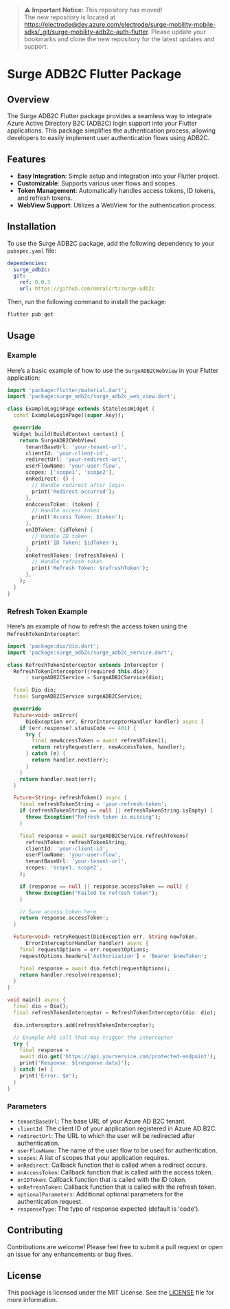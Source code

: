 > ⚠️ **Important Notice:** This repository has moved!  
> The new repository is located at [https://electrode@dev.azure.com/electrode/surge-mobility-mobile-sdks/_git/surge-mobility-adb2c-auth-flutter](https://electrode@dev.azure.com/electrode/surge-mobility-mobile-sdks/_git/surge-mobility-adb2c-auth-flutter).
> Please update your bookmarks and clone the new repository for the latest updates and support.


# Surge ADB2C Flutter Package

## Overview

The Surge ADB2C Flutter package provides a seamless way to integrate Azure Active Directory B2C (ADB2C) login support into your Flutter applications. This package simplifies the authentication process, allowing developers to easily implement user authentication flows using ADB2C.

## Features

- **Easy Integration**: Simple setup and integration into your Flutter project.
- **Customizable**: Supports various user flows and scopes.
- **Token Management**: Automatically handles access tokens, ID tokens, and refresh tokens.
- **WebView Support**: Utilizes a WebView for the authentication process.

## Installation

To use the Surge ADB2C package, add the following dependency to your `pubspec.yaml` file:
```yaml
dependencies:
  surge_adb2c:
  git:
    ref: 0.0.3
    url: https://github.com/omralcrt/surge-adb2c
```


Then, run the following command to install the package:
```bash
flutter pub get
```

## Usage

### Example

Here’s a basic example of how to use the `SurgeADB2CWebView` in your Flutter application:
```dart
import 'package:flutter/material.dart';
import 'package:surge_adb2c/surge_adb2c_web_view.dart';

class ExampleLoginPage extends StatelessWidget {
  const ExampleLoginPage({super.key});

  @override
  Widget build(BuildContext context) {
    return SurgeADB2CWebView(
      tenantBaseUrl: 'your-tenant-url',
      clientId: 'your-client-id',
      redirectUrl: 'your-redirect-url',
      userFlowName: 'your-user-flow',
      scopes: ['scope1', 'scope2'],
      onRedirect: () {
        // Handle redirect after login
        print('Redirect occurred');
      },
      onAccessToken: (token) {
        // Handle access token
        print('Access Token: $token');
      },
      onIDToken: (idToken) {
        // Handle ID token
        print('ID Token: $idToken');
      },
      onRefreshToken: (refreshToken) {
        // Handle refresh token
        print('Refresh Token: $refreshToken');
      },
    );
  }
}
```


### Refresh Token Example

Here’s an example of how to refresh the access token using the `RefreshTokenInterceptor`:

```dart
import 'package:dio/dio.dart';
import 'package:surge_adb2c/surge_adb2c_service.dart';

class RefreshTokenInterceptor extends Interceptor {
  RefreshTokenInterceptor({required this.dio})
      : surgeADB2CService = SurgeADB2CService(dio);

  final Dio dio;
  final SurgeADB2CService surgeADB2CService;

  @override
  Future<void> onError(
      DioException err, ErrorInterceptorHandler handler) async {
    if (err.response?.statusCode == 401) {
      try {
        final newAccessToken = await refreshToken();
        return retryRequest(err, newAccessToken, handler);
      } catch (e) {
        return handler.next(err);
      }
    }
    return handler.next(err);
  }

  Future<String> refreshToken() async {
    final refreshTokenString = 'your-refresh-token';
    if (refreshTokenString == null || refreshTokenString.isEmpty) {
      throw Exception("Refresh token is missing");
    }

    final response = await surgeADB2CService.refreshTokens(
      refreshToken: refreshTokenString,
      clientId: 'your-client-id',
      userFlowName: 'your-user-flow',
      tenantBaseUrl: 'your-tenant-url',
      scopes: 'scope1, scope2',
    );

    if (response == null || response.accessToken == null) {
      throw Exception("Failed to refresh token");
    }

    // Save access token here
    return response.accessToken!;
  }

  Future<void> retryRequest(DioException err, String newToken,
      ErrorInterceptorHandler handler) async {
    final requestOptions = err.requestOptions;
    requestOptions.headers['Authorization'] = 'Bearer $newToken';

    final response = await dio.fetch(requestOptions);
    return handler.resolve(response);
  }
}
```
```dart
void main() async {
  final dio = Dio();
  final refreshTokenInterceptor = RefreshTokenInterceptor(dio: dio);

  dio.interceptors.add(refreshTokenInterceptor);

  // Example API call that may trigger the interceptor
  try {
    final response =
    await dio.get('https://api.yourservice.com/protected-endpoint');
    print('Response: ${response.data}');
  } catch (e) {
    print('Error: $e');
  }
}
```

### Parameters

- `tenantBaseUrl`: The base URL of your Azure AD B2C tenant.
- `clientId`: The client ID of your application registered in Azure AD B2C.
- `redirectUrl`: The URL to which the user will be redirected after authentication.
- `userFlowName`: The name of the user flow to be used for authentication.
- `scopes`: A list of scopes that your application requires.
- `onRedirect`: Callback function that is called when a redirect occurs.
- `onAccessToken`: Callback function that is called with the access token.
- `onIDToken`: Callback function that is called with the ID token.
- `onRefreshToken`: Callback function that is called with the refresh token.
- `optionalParameters`: Additional optional parameters for the authentication request.
- `responseType`: The type of response expected (default is 'code').

## Contributing

Contributions are welcome! Please feel free to submit a pull request or open an issue for any enhancements or bug fixes.

## License

This package is licensed under the MIT License. See the [LICENSE](LICENSE) file for more information.
